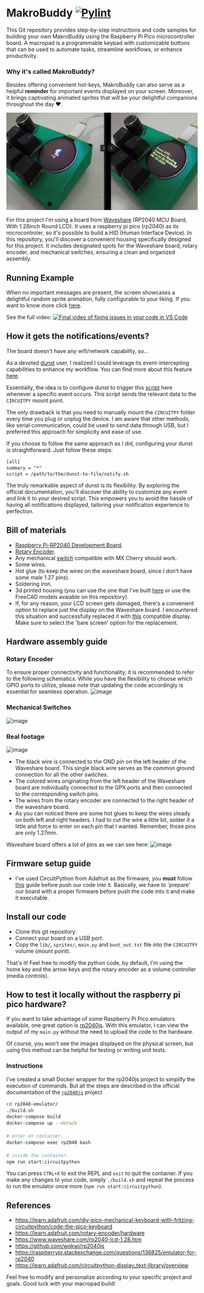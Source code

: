 # MakroBuddy [![Pylint](https://github.com/thiagosanches/makrobuddy/actions/workflows/pylint.yml/badge.svg)](https://github.com/thiagosanches/makrobuddy/actions/workflows/pylint.yml)

This Git repository provides step-by-step instructions and code samples for building your own MakroBuddy using the Raspberry Pi Pico microcontroller board. A macropad is a programmable keypad with customizable buttons that can be used to automate tasks, streamline workflows, or enhance productivity.

### Why it's called MakroBuddy?
Besides offering convenient hot-keys, MakroBuddy can also serve as a helpful **reminder** for important events displayed on your screen. Moreover, it brings captivating animated sprites that will be your delightful companions throughout the day ❤️.

![Alt text](image.png)

For this project I'm using a board from [Waveshare](https://www.waveshare.com/rp2040-lcd-1.28.htm) (RP2040 MCU Board, With 1.28inch Round LCD). It uses a raspberry pi pico (rp2040) as its microcontroler, so it's possible to build a HID (Human Interface Device). In this repository, you'll discover a convenient housing specifically designed for this project. It includes designated spots for the Waveshare board, rotary encoder, and mechanical switches, ensuring a clean and organized assembly.

## Running Example

When no important messages are present, the screen showcases a delightful random sprite animation, fully configurable to your liking. If you want to know more click [here](./ADD_MORE_SPRITES.md).

See the full video:
[![Final video of fixing issues in your code in VS Code](https://img.youtube.com/vi/jeDKUlj0tqM/maxresdefault.jpg)](https://www.youtube.com/shorts/jeDKUlj0tqM)


## How it gets the notifications/events?

The board doesn't have any wifi/network capability, so...

As a devoted [dunst](https://github.com/dunst-project/dunst) user, I realized I could leverage its event-intercepting capabilities to enhance my workflow. You can find more about this feature [here](https://wiki.archlinux.org/title/Dunst#Scripting).

Essentially, the idea is to configure dunst to trigger this [script](./dunst-to-file/notify.sh) here whenever a specific event occurs. This script sends the relevant data to the `CIRCUITPY` mount point. 

The only drawback is that you need to manually mount the `CIRCUITPY` folder every time you plug or unplug the device. I am aware that other methods, like serial communication, could be used to send data through USB, but I preferred this approach for simplicity and ease of use.

If you choose to follow the same approach as I did, configuring your dunst is straightforward. Just follow these steps:

```
[all]
summary = "*"
script = /path/to/the/dunst-to-file/notify.sh
```

The truly remarkable aspect of dunst is its flexibility. By exploring the official documentation, you'll discover the ability to customize any event and link it to your desired script. This empowers you to avoid the hassle of having all notifications displayed, tailoring your notification experience to perfection.

## Bill of materials
- [Raspberry Pi-RP2040 Development Board](https://pt.aliexpress.com/item/1005004616586355.html?spm=a2g0o.order_list.order_list_main.21.21efcaa4GvI4NZ&gatewayAdapt=glo2bra).
- [Rotary Encoder](https://pt.aliexpress.com/item/4001112405456.html?spm=a2g0o.order_list.order_list_main.337.56c2caa4j3XZvl&gatewayAdapt=glo2bra).
- Any mechanical [switch](https://pt.aliexpress.com/item/1005004285463567.html?spm=a2g0o.productlist.main.15.7c3823b2lCL06c&algo_pvid=f50a2a66-7073-4be2-a435-df6fec2686b5&algo_exp_id=f50a2a66-7073-4be2-a435-df6fec2686b5-7&pdp_npi=3%40dis%21BRL%2165.37%2132.69%21%21%2112.66%21%21%40212244c416888441242025140d0779%2112000028629113466%21sea%21BR%21172919556&curPageLogUid=xjMCfauOfAiu) compatible with MX Cherry should work.
- Some wires.
- Hot glue (to keep the wires on the waveshare board, since I don't have some male 1.27 pins).
- Soldering iron.
- 3d printed housing  (you can use the one that I've built [here](https://www.tinkercad.com/things/47IuxGAQAh5) or use the FreeCAD models avaiable on this repository).
- If, for any reason, your LCD screen gets damaged, there's a convenient option to replace just the display on the Waveshare board. I encountered this situation and successfully replaced it with [this](https://www.aliexpress.com/item/1005002525190127.html?spm=a2g0o.order_list.order_list_main.11.5c971802Mmtqq3) compatible display. Make sure to select the 'bare screen' option for the replacement.

## Hardware assembly guide

### Rotary Encoder
To ensure proper connectivity and functionality, it is recommended to refer to the following schematics. While you have the flexibility to choose which GPIO ports to utilize, please note that updating the code accordingly is essential for seamless operation.
![image](https://github.com/thiagosanches/yet-another-rp2040-macropad/assets/5191469/e939b195-b1f8-49cc-a5c2-993f597680d0)

### Mechanical Switches
![image](https://github.com/thiagosanches/yet-another-rp2040-macropad/assets/5191469/6970535f-c027-4c64-8933-e0e63ebadb38)


### Real footage

![image](https://github.com/thiagosanches/yet-another-rp2040-macropad/assets/5191469/04d06d68-d482-4c2d-9083-9100d1852387)

- The black wire is connected to the GND pin on the left header of the Waveshare board. This single black wire serves as the common ground connection for all the other switches.
- The colored wires originating from the left header of the Waveshare board are individually connected to the GPX ports and then connected to the corresponding switch pins.
- The wires from the rotary encoder are connected to the right header of the waveshare board.
- As you can noticed there are some hot glues to keep the wires steady on both left and right headers. I had to cut the wire a little bit, solder it a little and force to enter on each pin that I wanted. Remember, those pins are only 1.27mm.

Waveshare board offers a lot of pins as we can see here:
![image](https://github.com/thiagosanches/yet-another-rp2040-macropad/assets/5191469/34edd9b2-64b1-420e-881d-fecc4bb6de79)

## Firmware setup guide
- I've used CircuitPython from Adafruit as the firmware, you **must** follow [this](https://learn.adafruit.com/welcome-to-circuitpython?view=all#download-the-latest-version-2977908) guide before push our code into it. Basically, we have to 'prepare' our board with a proper firmware before push the code into it and make it executable.

## Install our code
- Clone this git repository.
- Connect your board on a USB port.
- Copy the `lib/`, `sprites/`, `main.py` and `boot_out.txt` file into the `CIRCUITPY` volume (mount point).

That's it! Feel free to modify the python code, by default, I'm using the home key and the arrow keys and the rotary encoder as a volume controller (media controls).


## How to test it locally without the raspberry pi pico hardware?

If you want to take advantage of some Raspberry Pi Pico emulators available, one great option is [rp2040js](https://github.com/wokwi/rp2040js). With this emulator, I can view the output of my `main.py` without the need to upload the code to the hardware. 

Of course, you won't see the images displayed on the physical screen, but using this method can be helpful for testing or writing unit tests.

### Instructions

I've created a small Docker wrapper for the rp2040js project to simplify the execution of commands. But all the steps are described in the official documentation of the [`rp2040js`](https://github.com/wokwi/rp2040js) project

```bash
cd rp2040-emulator/
./build.sh
docker-compose build
docker-compose up --detach

# enter on container.
docker-compose exec rp2040 bash

# inside the container.
npm run start:circuitpython
```

You can press `CTRL+X` to exit the REPL and `exit` to quit the container. If you make any changes to your code, simply `./build.sh` and repeat the process to run the emulator once more (`npm run start:circuitpython`).

## References
- https://learn.adafruit.com/diy-pico-mechanical-keyboard-with-fritzing-circuitpython/code-the-pico-keyboard
- https://learn.adafruit.com/rotary-encoder/hardware
- https://www.waveshare.com/rp2040-lcd-1.28.htm
- https://github.com/wokwi/rp2040js
- https://raspberrypi.stackexchange.com/questions/136825/emulator-for-rp2040
- https://learn.adafruit.com/circuitpython-display_text-library/overview

Feel free to modify and personalize according to your specific project and goals. Good luck with your macropad build!

